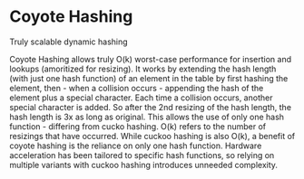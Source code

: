 # Coyote Hashing
Truly scalable dynamic hashing

Coyote Hashing allows truly O(k) worst-case performance for insertion and lookups (amoritized for resizing). It works by extending the hash length (with just one hash function) of an element in the table by first hashing the element, then - when a collision occurs - appending the hash of the element plus a special character. Each time a collision occurs, another special character is added. So after the 2nd resizing of the hash length, the hash length is 3x as long as original. This allows the use of only one hash function - differing from cucko hashing. O(k) refers to the number of resizings that have occurred. While cuckoo hashing is also O(k), a benefit of coyote hashing is the reliance on only one hash function. Hardware acceleration has been tailored to specific hash functions, so relying on multiple variants with cuckoo hashing introduces unneeded complexity.
